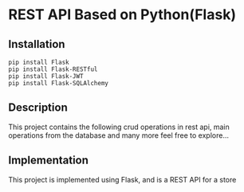 # REST API Based on Python(Flask)

## Installation

```
pip install Flask
pip install Flask-RESTful
pip install Flask-JWT
pip install Flask-SQLAlchemy
```
## Description

This project contains the following
crud operations in rest api,
main operations from the database
and many more feel free to explore...

## Implementation

This project is implemented using Flask, and is a REST API for a store
